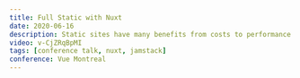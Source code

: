 ```yaml
---
title: Full Static with Nuxt
date: 2020-06-16
description: Static sites have many benefits from costs to performance and even reducing the carbon footprint. And with the new static module from Nuxt static is going to a whole new level. Static sites are the future and they can used for more than just blogs.
video: v-CjZRqBpMI
tags: [conference talk, nuxt, jamstack]
conference: Vue Montreal
---
```

